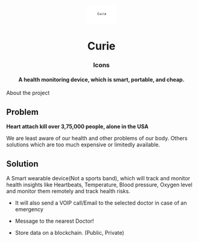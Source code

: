 <p align="center">
    <img src="./assets/img/logo.png" width="80">
</p>

<h1 align="center">Curie</h1>
<h3 align="center">Icons</h3>
<h4 align="center">A health monitoring device, which is smart, portable, and cheap.</h4>

About the project

## Problem 


**Heart attach kill over 3,75,000 people, alone in the USA**

We are least aware of our health and other problems of our body. Others solutions which are too much expensive or limitedly available. 

## Solution 

A Smart wearable device(Not a sports band), which will track and monitor health insights like Heartbeats, Temperature, Blood pressure, Oxygen level and monitor them remotely and track health risks. 

- It will also send a VOIP call/Email to the selected doctor in case of an emergency 

- Message to the nearest Doctor!

- Store data on a blockchain. (Public, Private)



